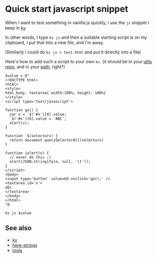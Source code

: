 ﻿# Quick start javascript snippet

When I want to test something in vanilla js quickly, i use the `js` snippet I keep in [kv](https://secretgeek.net/kv)

In other words, I type `kv js` and then a suitable starting script is on my clipboard, I put that into a new file, and I'm away.

(Similarly I could do `kv js > test.html` and put it directly into a file)

Here's how to add such a script to your own `kv`. (it should be in your [utils repo](../tools/utils_repo.md), and in your [path](../powershell/PATH.md), right?)

    $value = @"
    <!DOCTYPE html>
    <html>
    <style>
    html,body, textarea{ width:100%; height: 100%}
    </style>
    <script type='text/javascript'>

    function go() {
      var v = `$('#x')[0].value;
      `$('#x')[0].value = 'ABC';
      alert(v);
    }

    function `$(selectors) {
      return document.querySelectorAll(selectors)
    }

    function jalert(o) {
      // never do this ;)
      alert(JSON.stringify(o, null, '\t'));
    }
    </script>
    <body>
    <input type='button' value=GO onclick='go();' />
    <textarea id='x'>
    abc
    </textarea>
    </body>
    </html>
    "@

    kv js $value

## See also

- [kv](https://secretgeek.net/kv)
- [here-strings](../powershell/here-strings)
- [tools](../tools/list_of_tools.md)
